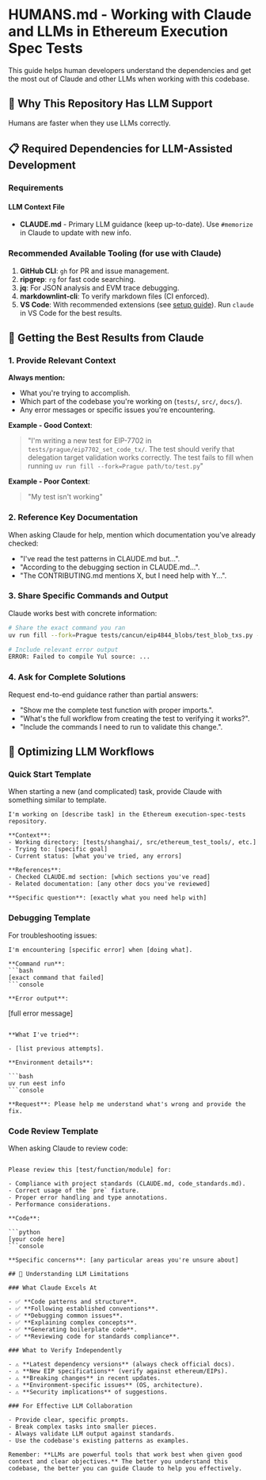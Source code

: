 # HUMANS.md - Working with Claude and LLMs in Ethereum Execution Spec Tests

This guide helps human developers understand the dependencies and get the most out of Claude and other LLMs when working with this codebase.

## 🤖 Why This Repository Has LLM Support

Humans are faster when they use LLMs correctly.

## 📋 Required Dependencies for LLM-Assisted Development

### Requirements

#### LLM Context File

- **CLAUDE.md** - Primary LLM guidance (keep up-to-date). Use `#memorize` in Claude to update with new info.

### Recommended Available Tooling (for use with Claude)

1. **GitHub CLI**: `gh` for PR and issue management.
2. **ripgrep**: `rg` for fast code searching.
3. **jq**: For JSON analysis and EVM trace debugging.
4. **markdownlint-cli**: To verify markdown files (CI enforced).
5. **VS Code**: With recommended extensions (see [setup guide](docs/getting_started/setup_vs_code.md)). Run `claude` in VS Code for the best results.

## 🎯 Getting the Best Results from Claude

### 1. Provide Relevant Context

**Always mention:**

- What you're trying to accomplish.
- Which part of the codebase you're working on (`tests/`, `src/`, `docs/`).
- Any error messages or specific issues you're encountering.

**Example - Good Context**:
> "I'm writing a new test for EIP-7702 in `tests/prague/eip7702_set_code_tx/`. The test should verify that delegation target validation works correctly. The test fails to fill when running `uv run fill --fork=Prague path/to/test.py`"

**Example - Poor Context**:
> "My test isn't working"

### 2. Reference Key Documentation

When asking Claude for help, mention which documentation you've already checked:

- "I've read the test patterns in CLAUDE.md but...".
- "According to the debugging section in CLAUDE.md...".
- "The CONTRIBUTING.md mentions X, but I need help with Y...".

### 3. Share Specific Commands and Output

Claude works best with concrete information:

```bash
# Share the exact command you ran
uv run fill --fork=Prague tests/cancun/eip4844_blobs/test_blob_txs.py --clean -v

# Include relevant error output
ERROR: Failed to compile Yul source: ...
```

### 4. Ask for Complete Solutions

Request end-to-end guidance rather than partial answers:

- "Show me the complete test function with proper imports.".
- "What's the full workflow from creating the test to verifying it works?".
- "Include the commands I need to run to validate this change.".

## 🚀 Optimizing LLM Workflows

### Quick Start Template

When starting a new (and complicated) task, provide Claude with something similar to template.

```console
I'm working on [describe task] in the Ethereum execution-spec-tests repository.

**Context**:
- Working directory: [tests/shanghai/, src/ethereum_test_tools/, etc.]
- Trying to: [specific goal]
- Current status: [what you've tried, any errors]

**References**:
- Checked CLAUDE.md section: [which sections you've read]
- Related documentation: [any other docs you've reviewed]

**Specific question**: [exactly what you need help with]
```

### Debugging Template

For troubleshooting issues:

```console
I'm encountering [specific error] when [doing what].

**Command run**:
```bash
[exact command that failed]
```console

**Error output**:

```
[full error message]
```console

**What I've tried**:

- [list previous attempts].

**Environment details**:

```bash
uv run eest info
```console

**Request**: Please help me understand what's wrong and provide the fix.

```

### Code Review Template

When asking Claude to review code:

```console

Please review this [test/function/module] for:

- Compliance with project standards (CLAUDE.md, code_standards.md).
- Correct usage of the `pre` fixture.
- Proper error handling and type annotations.
- Performance considerations.

**Code**:

```python
[your code here]
```console

**Specific concerns**: [any particular areas you're unsure about]

## 🧠 Understanding LLM Limitations

### What Claude Excels At

- ✅ **Code patterns and structure**.
- ✅ **Following established conventions**.
- ✅ **Debugging common issues**.
- ✅ **Explaining complex concepts**.
- ✅ **Generating boilerplate code**.
- ✅ **Reviewing code for standards compliance**.

### What to Verify Independently

- ⚠️ **Latest dependency versions** (always check official docs).
- ⚠️ **New EIP specifications** (verify against ethereum/EIPs).
- ⚠️ **Breaking changes** in recent updates.
- ⚠️ **Environment-specific issues** (OS, architecture).
- ⚠️ **Security implications** of suggestions.

### For Effective LLM Collaboration

- Provide clear, specific prompts.
- Break complex tasks into smaller pieces.
- Always validate LLM output against standards.
- Use the codebase's existing patterns as examples.

Remember: **LLMs are powerful tools that work best when given good context and clear objectives.** The better you understand this codebase, the better you can guide Claude to help you effectively.
